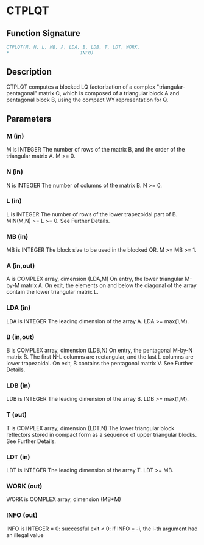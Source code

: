 # CTPLQT

## Function Signature

```fortran
CTPLQT(M, N, L, MB, A, LDA, B, LDB, T, LDT, WORK,
*                          INFO)
```

## Description


 CTPLQT computes a blocked LQ factorization of a complex
 "triangular-pentagonal" matrix C, which is composed of a
 triangular block A and pentagonal block B, using the compact
 WY representation for Q.

## Parameters

### M (in)

M is INTEGER The number of rows of the matrix B, and the order of the triangular matrix A. M >= 0.

### N (in)

N is INTEGER The number of columns of the matrix B. N >= 0.

### L (in)

L is INTEGER The number of rows of the lower trapezoidal part of B. MIN(M,N) >= L >= 0. See Further Details.

### MB (in)

MB is INTEGER The block size to be used in the blocked QR. M >= MB >= 1.

### A (in,out)

A is COMPLEX array, dimension (LDA,M) On entry, the lower triangular M-by-M matrix A. On exit, the elements on and below the diagonal of the array contain the lower triangular matrix L.

### LDA (in)

LDA is INTEGER The leading dimension of the array A. LDA >= max(1,M).

### B (in,out)

B is COMPLEX array, dimension (LDB,N) On entry, the pentagonal M-by-N matrix B. The first N-L columns are rectangular, and the last L columns are lower trapezoidal. On exit, B contains the pentagonal matrix V. See Further Details.

### LDB (in)

LDB is INTEGER The leading dimension of the array B. LDB >= max(1,M).

### T (out)

T is COMPLEX array, dimension (LDT,N) The lower triangular block reflectors stored in compact form as a sequence of upper triangular blocks. See Further Details.

### LDT (in)

LDT is INTEGER The leading dimension of the array T. LDT >= MB.

### WORK (out)

WORK is COMPLEX array, dimension (MB*M)

### INFO (out)

INFO is INTEGER = 0: successful exit < 0: if INFO = -i, the i-th argument had an illegal value

